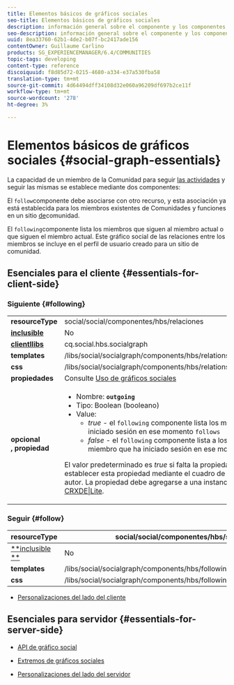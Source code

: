 ```yaml
---
title: Elementos básicos de gráficos sociales
seo-title: Elementos básicos de gráficos sociales
description: información general sobre el componente y los componentes siguientes
seo-description: información general sobre el componente y los componentes siguientes
uuid: 8ea33760-62b1-4de2-b07f-bc2417ade156
contentOwner: Guillaume Carlino
products: SG_EXPERIENCEMANAGER/6.4/COMMUNITIES
topic-tags: developing
content-type: reference
discoiquuid: f8d85d72-0215-4680-a334-e37a530fba58
translation-type: tm+mt
source-git-commit: 4d64494dff34108d32e060a96209df697b2ce11f
workflow-type: tm+mt
source-wordcount: '278'
ht-degree: 3%

---
```



# Elementos básicos de gráficos sociales {#social-graph-essentials}

La capacidad de un miembro de la Comunidad para seguir [las actividades](essentials-activities.md) y seguir las mismas se establece mediante dos componentes:

El `follow`componente debe asociarse con otro recurso, y esta asociación ya está establecida para los miembros existentes de Comunidades y funciones en un sitio [de](overview.md#communitiessites)comunidad.

El `following`componente lista los miembros que siguen al miembro actual o que siguen el miembro actual. Este gráfico social de las relaciones entre los miembros se incluye en el perfil de usuario creado para un sitio de comunidad.

## Esenciales para el cliente {#essentials-for-client-side}

### Siguiente {#following}

<table> 
 <tbody>
  <tr>
   <td> <strong>resourceType</strong></td> 
   <td>social/social/componentes/hbs/relaciones</td> 
  </tr>
  <tr>
   <td> <a href="scf.md#add-or-include-a-communities-component"><strong>inclusible</strong></a></td> 
   <td>No</td> 
  </tr>
  <tr>
   <td> <a href="clientlibs.md"><strong>clientllibs</strong></a></td> 
   <td>cq.social.hbs.socialgraph</td> 
  </tr>
  <tr>
   <td> <strong>templates</strong></td> 
   <td> /libs/social/socialgraph/components/hbs/relationships/relationships.hbs</td> 
  </tr>
  <tr>
   <td> <strong>css</strong></td> 
   <td> /libs/social/socialgraph/components/hbs/relationships/clientlibs/relationships.css</td> 
  </tr>
  <tr>
   <td><strong> propiedades</strong></td> 
   <td>Consulte <a href="socialgraph.md">Uso de gráficos sociales</a></td> 
  </tr>
  <tr>
   <td><strong> opcional<br /> , propiedad</strong></td> 
   <td>
    <ul> 
     <li>Nombre: <strong><code>outgoing</code></strong></li> 
     <li>Tipo: Boolean (booleano)</li> 
     <li>Value:<br /> 
      <ul> 
       <li><i>true </i>- el <code>following</code> componente lista los miembros que el miembro que ha iniciado sesión en ese momento <code>follows</code></li> 
       <li><i>false </i>- el <code>following</code> componente lista a los miembros que <code>follow </code>el miembro que ha iniciado sesión en ese momento</li> 
      </ul> </li> 
    </ul> <p>El valor predeterminado es <i>true</i> si falta la propiedad. Actualmente, no es posible establecer esta propiedad mediante el cuadro de diálogo de edición en modo de autor. La propiedad debe agregarse a una instancia del <code>following </code>nodo mediante <a href="../../help/sites-developing/developing-with-crxde-lite.md">CRXDE|Lite</a>.</p> </td> 
  </tr>
 </tbody>
</table>

### Seguir {#follow}

| **resourceType** | social/social/componentes/hbs/siguiente |
|---|---|
| [**inclusible **](scf.md#add-or-include-a-communities-component) | No |
| **templates** | /libs/social/socialgraph/components/hbs/following/following.hbs |
| **css** | /libs/social/socialgraph/components/hbs/following/clientlibs/following.css |

* [Personalizaciones del lado del cliente](client-customize.md)

## Esenciales para servidor {#essentials-for-server-side}

* [API de gráfico social](https://helpx.adobe.com/experience-manager/6-4/sites/developing/using/reference-materials/javadoc/com/adobe/cq/social/graph/client/api/package-frame.html)

* [Extremos de gráficos sociales](https://helpx.adobe.com/experience-manager/6-4/sites/developing/using/reference-materials/javadoc/com/adobe/cq/social/graph/client/endpoint/package-frame.html)

* [Personalizaciones del lado del servidor](server-customize.md)

